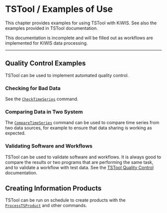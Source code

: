 # TSTool / Examples of Use #

This chapter provides examples for using TSTool with KiWIS.
See also the examples provided in TSTool documentation.

This documentation is incomplete and will be filled out as
workflows are implemented for KiWIS data processing.

-------------

## Quality Control Examples ##

TSTool can be used to implement automated quality control.

### Checking for Bad Data ###

See the
[`CheckTimeSeries`](https://opencdss.state.co.us/tstool/latest/doc-user/command-ref/CheckTimeSeries/CheckTimeSeries/) command.

### Comparing Data in Two System ###

The
[`CompareTimeSeries`](https://opencdss.state.co.us/tstool/latest/doc-user/command-ref/CompareTimeSeries/CompareTimeSeries/)
command can be used to compare time series from two data sources,
for example to ensure that data sharing is working as expected.

### Validating Software and Workflows ###

TSTool can be used to validate software and workflows.
It is always good to compare the results or two programs that are performing the same task,
and to validate a workflow with test data.
See the [TSTool Quality Control](https://opencdss.state.co.us/tstool/latest/doc-user/quality-control/quality-control/) documentation.

## Creating Information Products ##

TSTool can be run on schedule to create products with the
[`ProcessTSProduct`](https://opencdss.state.co.us/tstool/latest/doc-user/command-ref/ProcessTSProduct/ProcessTSProduct/)
and other commands.
